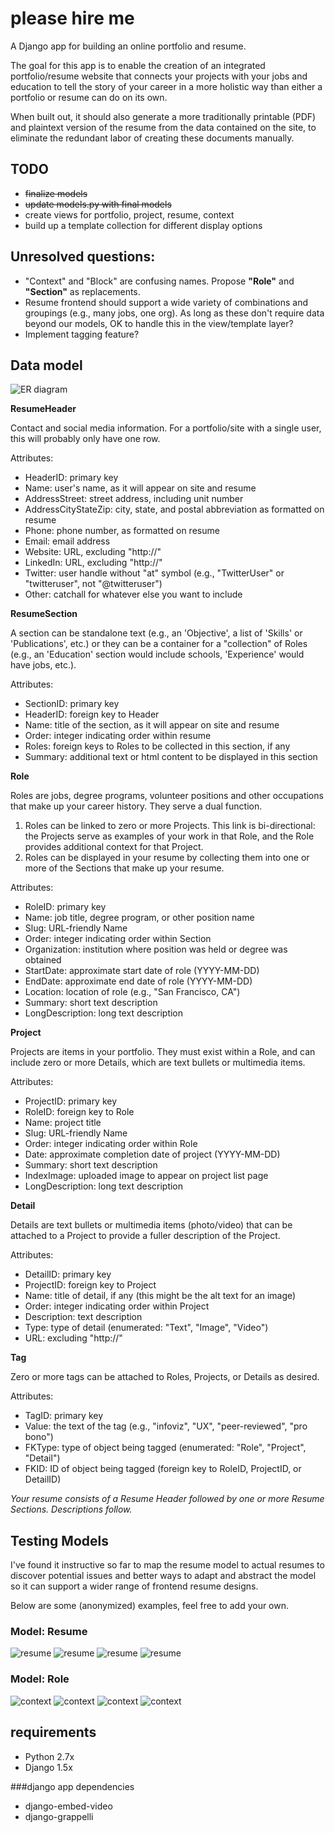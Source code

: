 # please hire me
A Django app for building an online portfolio and resume.

The goal for this app is to enable the creation of an integrated portfolio/resume website that connects your projects with your jobs and education to tell the story of your career in a more holistic way than either a portfolio or resume can do on its own. 

When built out, it should also generate a more traditionally printable (PDF) and plaintext version of the resume from the data contained on the site, to eliminate the redundant labor of creating these documents manually. 

## TODO

* ~~finalize models~~
* ~~update models.py with final models~~
* create views for portfolio, project, resume, context
* build up a template collection for different display options

## Unresolved questions:
* "Context" and "Block" are confusing names. Propose **"Role"** and **"Section"** as replacements.
* Resume frontend should support a wide variety of combinations and groupings (e.g., many jobs, one org). As long as these don't require data beyond our models, OK to handle this in the view/template layer? 
* Implement tagging feature? 

## Data model

![ER diagram](/docs/img/PleaseHireMeER.png "Entity-Relationship diagram")

**ResumeHeader**

Contact and social media information. For a portfolio/site with a single user, this will probably only have one row. 

Attributes:

* HeaderID: primary key
* Name: user's name, as it will appear on site and resume
* AddressStreet: street address, including unit number
* AddressCityStateZip: city, state, and postal abbreviation as formatted on resume
* Phone: phone number, as formatted on resume
* Email: email address
* Website: URL, excluding "http://"
* LinkedIn: URL, excluding "http://"
* Twitter: user handle without "at" symbol (e.g., "TwitterUser" or "twitteruser", not "@twitteruser")
* Other: catchall for whatever else you want to include

**ResumeSection**

A section can be standalone text (e.g., an 'Objective', a list of 'Skills' or 'Publications', etc.) or they can be a container for a "collection" of Roles (e.g., an 'Education' section would include schools, 'Experience' would have jobs, etc.).

Attributes: 

* SectionID: primary key
* HeaderID: foreign key to Header
* Name: title of the section, as it will appear on site and resume
* Order: integer indicating order within resume
* Roles: foreign keys to Roles to be collected in this section, if any
* Summary: additional text or html content to be displayed in this section


**Role**

Roles are jobs, degree programs, volunteer positions and other occupations that make up your career history. They serve a dual function. 

1. Roles can be linked to zero or more Projects. This link is bi-directional: the Projects serve as examples of your work in that Role, and the Role provides additional context for that Project.
2. Roles can be displayed in your resume by collecting them into one or more of the Sections that make up your resume.

Attributes: 

* RoleID: primary key
* Name: job title, degree program, or other position name
* Slug: URL-friendly Name
* Order: integer indicating order within Section
* Organization: institution where position was held or degree was obtained
* StartDate: approximate start date of role (YYYY-MM-DD)
* EndDate: approximate end date of role (YYYY-MM-DD)
* Location: location of role (e.g., "San Francisco, CA")
* Summary: short text description
* LongDescription: long text description

**Project**

Projects are items in your portfolio. They must exist within a Role, and can include zero or more Details, which are text bullets or multimedia items.

Attributes:

* ProjectID: primary key
* RoleID: foreign key to Role
* Name: project title
* Slug: URL-friendly Name
* Order: integer indicating order within Role
* Date: approximate completion date of project (YYYY-MM-DD)
* Summary: short text description
* IndexImage: uploaded image to appear on project list page
* LongDescription: long text description

**Detail**

Details are text bullets or multimedia items (photo/video) that can be attached to a Project to provide a fuller description of the Project.

Attributes: 

* DetailID: primary key
* ProjectID: foreign key to Project
* Name: title of detail, if any (this might be the alt text for an image)
* Order: integer indicating order within Project
* Description: text description
* Type: type of detail (enumerated: "Text", "Image", "Video")
* URL: excluding "http://"

**Tag**

Zero or more tags can be attached to Roles, Projects, or Details as desired.

Attributes: 

* TagID: primary key
* Value: the text of the tag (e.g., "infoviz", "UX", "peer-reviewed", "pro bono")
* FKType: type of object being tagged (enumerated: "Role", "Project", "Detail")
* FKID: ID of object being tagged (foreign key to RoleID, ProjectID, or DetailID)

*Your resume consists of a Resume Header followed by one or more Resume Sections. Descriptions follow.*

## Testing Models
I've found it instructive so far to map the resume model to actual resumes to discover potential issues and better ways to adapt and abstract the model so it can support a wider range of frontend resume designs. 

Below are some (anonymized) examples, feel free to add your own. 

### Model: Resume
![resume](/docs/img/resume1.png)
![resume](/docs/img/resume2.png)
![resume](/docs/img/resume3.png)
![resume](/docs/img/resume4.png)


### Model: Role
![context](/docs/img/context1.png)
![context](/docs/img/context2.png)
![context](/docs/img/context3.png)
![context](/docs/img/context4.png)

## requirements
* Python 2.7x
* Django 1.5x

###django app dependencies
* django-embed-video
* django-grappelli

